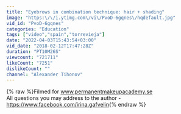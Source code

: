 ```yaml
---
title: "Eyebrows in combination technique: hair + shading"
image: "https:\/\/i.ytimg.com\/vi\/PvoD-6gqnes\/hqdefault.jpg"
vid_id: "PvoD-6gqnes"
categories: "Education"
tags: ["video","spain","torrevieja"]
date: "2022-04-03T15:43:54+03:00"
vid_date: "2018-02-12T17:47:28Z"
duration: "PT10M26S"
viewcount: "721711"
likeCount: "7251"
dislikeCount: ""
channel: "Alexander Tihonov"
---
```

{% raw %}Filmed for www.permanentmakeupacademy.se<br />All questions you may address to the author - <a rel="nofollow" target="blank" href="https://www.facebook.com/irina.gafvelin">https://www.facebook.com/irina.gafvelin</a>{% endraw %}
